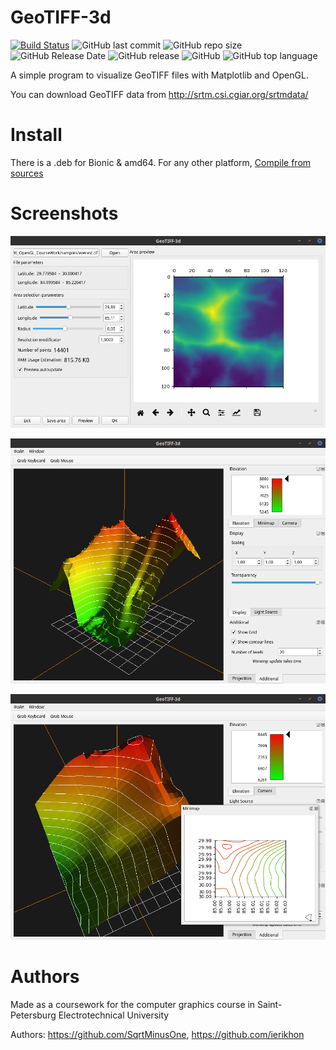 # GeoTIFF-3d
[![Build Status](https://travis-ci.org/SqrtMinusOne/GeoTIFF-3d.svg?branch=master)](https://travis-ci.org/SqrtMinusOne/GeoTIFF-3d) ![GitHub last commit](https://img.shields.io/github/last-commit/SqrtMinusOne/GeoTIFF-3d.svg) ![GitHub repo size](https://img.shields.io/github/repo-size/SqrtMinusOne/GeoTIFF-3d.svg) ![GitHub Release Date](https://img.shields.io/github/release-date/SqrtMinusOne/GeoTIFF-3d.svg) ![GitHub release](https://img.shields.io/github/release/SqrtMinusOne/GeoTIFF-3d.svg) ![GitHub](https://img.shields.io/github/license/SqrtMinusOne/GeoTIFF-3d.svg) ![GitHub top language](https://img.shields.io/github/languages/top/SqrtMinusOne/GeoTIFF-3d.svg)

A simple program to visualize GeoTIFF files with Matplotlib and OpenGL. 

You can download GeoTIFF data from http://srtm.csi.cgiar.org/srtmdata/

# Install
There is a .deb for Bionic & amd64. For any other platform, [Compile from sources](https://github.com/SqrtMinusOne/GeoTIFF-3d/wiki/Installation-from-sources)

# Screenshots
![Screenshot 1](/docs/pictures/screenshot1.png?raw=true)

![Screenshot 2](/docs/pictures/screenshot2.png?raw=true)

![Screenshot 3](/docs/pictures/screenshot3.png?raw=true)


# Authors
Made as a coursework for the computer graphics course in Saint-Petersburg Electrotechnical University

Authors: https://github.com/SqrtMinusOne, https://github.com/ierikhon
